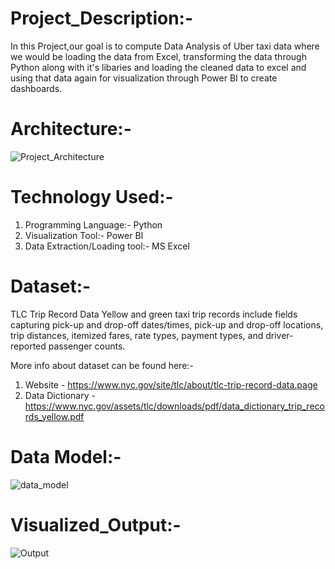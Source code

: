 # Project_Description:-
In this Project,our goal is to compute Data Analysis of Uber taxi data where we would be loading the data from Excel, transforming the data through Python along with it's libaries and loading the cleaned data to excel and using that data again for visualization through Power BI to create dashboards.

# Architecture:-
![Project_Architecture](https://github.com/user-attachments/assets/f0b3bac0-76e5-48ec-a9c2-e17467ec495a)

# Technology Used:-
1. Programming Language:- Python
2. Visualization Tool:- Power BI
3. Data Extraction/Loading tool:- MS Excel

# Dataset:-
TLC Trip Record Data Yellow and green taxi trip records include fields capturing pick-up and drop-off dates/times, pick-up and drop-off locations, trip distances, itemized fares, rate types, payment types, and driver-reported passenger counts.

More info about dataset can be found here:-

1. Website - https://www.nyc.gov/site/tlc/about/tlc-trip-record-data.page
2. Data Dictionary - https://www.nyc.gov/assets/tlc/downloads/pdf/data_dictionary_trip_records_yellow.pdf

# Data Model:-
![data_model](https://github.com/user-attachments/assets/0401efa9-1950-4318-a287-1b2a42868bee)

# Visualized_Output:-
![Output](https://github.com/user-attachments/assets/c5cf8836-3cd0-41b2-8238-006e43eae273)
